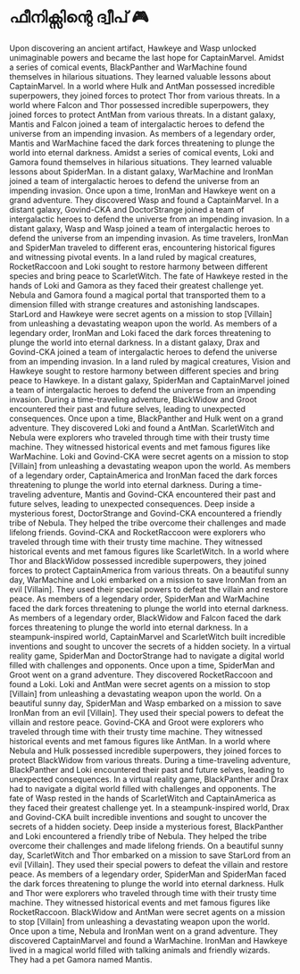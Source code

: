 # ഫീനിക്സിന്റെ ദ്വീപ് :video_game: 

Upon discovering an ancient artifact, Hawkeye and Wasp unlocked unimaginable powers and became the last hope for CaptainMarvel.
Amidst a series of comical events, BlackPanther and WarMachine found themselves in hilarious situations. They learned valuable lessons about CaptainMarvel.
In a world where Hulk and AntMan possessed incredible superpowers, they joined forces to protect Thor from various threats.
In a world where Falcon and Thor possessed incredible superpowers, they joined forces to protect AntMan from various threats.
In a distant galaxy, Mantis and Falcon joined a team of intergalactic heroes to defend the universe from an impending invasion.
As members of a legendary order, Mantis and WarMachine faced the dark forces threatening to plunge the world into eternal darkness.
Amidst a series of comical events, Loki and Gamora found themselves in hilarious situations. They learned valuable lessons about SpiderMan.
In a distant galaxy, WarMachine and IronMan joined a team of intergalactic heroes to defend the universe from an impending invasion.
Once upon a time, IronMan and Hawkeye went on a grand adventure. They discovered Wasp and found a CaptainMarvel.
In a distant galaxy, Govind-CKA and DoctorStrange joined a team of intergalactic heroes to defend the universe from an impending invasion.
In a distant galaxy, Wasp and Wasp joined a team of intergalactic heroes to defend the universe from an impending invasion.
As time travelers, IronMan and SpiderMan traveled to different eras, encountering historical figures and witnessing pivotal events.
In a land ruled by magical creatures, RocketRaccoon and Loki sought to restore harmony between different species and bring peace to ScarletWitch.
The fate of Hawkeye rested in the hands of Loki and Gamora as they faced their greatest challenge yet.
Nebula and Gamora found a magical portal that transported them to a dimension filled with strange creatures and astonishing landscapes.
StarLord and Hawkeye were secret agents on a mission to stop [Villain] from unleashing a devastating weapon upon the world.
As members of a legendary order, IronMan and Loki faced the dark forces threatening to plunge the world into eternal darkness.
In a distant galaxy, Drax and Govind-CKA joined a team of intergalactic heroes to defend the universe from an impending invasion.
In a land ruled by magical creatures, Vision and Hawkeye sought to restore harmony between different species and bring peace to Hawkeye.
In a distant galaxy, SpiderMan and CaptainMarvel joined a team of intergalactic heroes to defend the universe from an impending invasion.
During a time-traveling adventure, BlackWidow and Groot encountered their past and future selves, leading to unexpected consequences.
Once upon a time, BlackPanther and Hulk went on a grand adventure. They discovered Loki and found a AntMan.
ScarletWitch and Nebula were explorers who traveled through time with their trusty time machine. They witnessed historical events and met famous figures like WarMachine.
Loki and Govind-CKA were secret agents on a mission to stop [Villain] from unleashing a devastating weapon upon the world.
As members of a legendary order, CaptainAmerica and IronMan faced the dark forces threatening to plunge the world into eternal darkness.
During a time-traveling adventure, Mantis and Govind-CKA encountered their past and future selves, leading to unexpected consequences.
Deep inside a mysterious forest, DoctorStrange and Govind-CKA encountered a friendly tribe of Nebula. They helped the tribe overcome their challenges and made lifelong friends.
Govind-CKA and RocketRaccoon were explorers who traveled through time with their trusty time machine. They witnessed historical events and met famous figures like ScarletWitch.
In a world where Thor and BlackWidow possessed incredible superpowers, they joined forces to protect CaptainAmerica from various threats.
On a beautiful sunny day, WarMachine and Loki embarked on a mission to save IronMan from an evil [Villain]. They used their special powers to defeat the villain and restore peace.
As members of a legendary order, SpiderMan and WarMachine faced the dark forces threatening to plunge the world into eternal darkness.
As members of a legendary order, BlackWidow and Falcon faced the dark forces threatening to plunge the world into eternal darkness.
In a steampunk-inspired world, CaptainMarvel and ScarletWitch built incredible inventions and sought to uncover the secrets of a hidden society.
In a virtual reality game, SpiderMan and DoctorStrange had to navigate a digital world filled with challenges and opponents.
Once upon a time, SpiderMan and Groot went on a grand adventure. They discovered RocketRaccoon and found a Loki.
Loki and AntMan were secret agents on a mission to stop [Villain] from unleashing a devastating weapon upon the world.
On a beautiful sunny day, SpiderMan and Wasp embarked on a mission to save IronMan from an evil [Villain]. They used their special powers to defeat the villain and restore peace.
Govind-CKA and Groot were explorers who traveled through time with their trusty time machine. They witnessed historical events and met famous figures like AntMan.
In a world where Nebula and Hulk possessed incredible superpowers, they joined forces to protect BlackWidow from various threats.
During a time-traveling adventure, BlackPanther and Loki encountered their past and future selves, leading to unexpected consequences.
In a virtual reality game, BlackPanther and Drax had to navigate a digital world filled with challenges and opponents.
The fate of Wasp rested in the hands of ScarletWitch and CaptainAmerica as they faced their greatest challenge yet.
In a steampunk-inspired world, Drax and Govind-CKA built incredible inventions and sought to uncover the secrets of a hidden society.
Deep inside a mysterious forest, BlackPanther and Loki encountered a friendly tribe of Nebula. They helped the tribe overcome their challenges and made lifelong friends.
On a beautiful sunny day, ScarletWitch and Thor embarked on a mission to save StarLord from an evil [Villain]. They used their special powers to defeat the villain and restore peace.
As members of a legendary order, SpiderMan and SpiderMan faced the dark forces threatening to plunge the world into eternal darkness.
Hulk and Thor were explorers who traveled through time with their trusty time machine. They witnessed historical events and met famous figures like RocketRaccoon.
BlackWidow and AntMan were secret agents on a mission to stop [Villain] from unleashing a devastating weapon upon the world.
Once upon a time, Nebula and IronMan went on a grand adventure. They discovered CaptainMarvel and found a WarMachine.
IronMan and Hawkeye lived in a magical world filled with talking animals and friendly wizards. They had a pet Gamora named Mantis.
